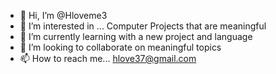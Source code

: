 - 👋 Hi, I’m @Hloveme3
- 👀 I’m interested in ... Computer Projects that are meaningful 
- 🌱 I’m currently learning with a new project and language 
- 💞️ I’m looking to collaborate on meaningful topics 
- 📫 How to reach me... hlove37@gmail.com

<!---
Hloveme3/Hloveme3 is a ✨ special ✨ repository because its `README.md` (this file) appears on your GitHub profile.
You can click the Preview link to take a look at your changes.
--->
